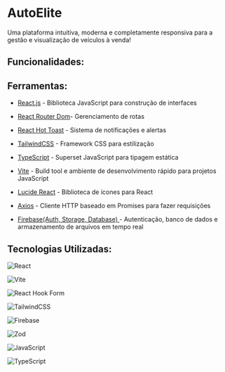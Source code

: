 # AutoElite

Uma plataforma intuitiva, moderna e completamente responsiva para a gestão e visualização de veículos à venda!

## Funcionalidades:

## Ferramentas: 

- [React.js](https://reactjs.org/) - Biblioteca JavaScript para construção de interfaces
- [React Router Dom](https://reactrouter.com/)- Gerenciamento de rotas
- [React Hot Toast](https://react-hot-toast.com/) - Sistema de notificações e alertas
- [TailwindCSS](https://tailwindcss.com/) - Framework CSS para estilização
- [TypeScript](https://www.typescriptlang.org/) - Superset JavaScript para tipagem estática
- [Vite](https://vitejs.dev/) - Build tool e ambiente de desenvolvimento rápido para projetos JavaScript
- [Lucide React](https://lucide.dev/guide/packages/lucide-react) - Biblioteca de ícones para React
- [Axios](https://axios-http.com/docs/intro) - Cliente HTTP baseado em Promises para fazer requisições

- [Firebase(Auth, Storage, Database) ](https://firebase.google.com/) - Autenticação, banco de dados e armazenamento de arquivos em tempo real
## Tecnologias Utilizadas:



![React](https://img.shields.io/badge/react-%2320232a.svg?style=for-the-badge&logo=react&logoColor=%2361DAFB)

![Vite](https://img.shields.io/badge/vite-%23646CFF.svg?style=for-the-badge&logo=vite&logoColor=white)

![React Hook Form](https://img.shields.io/badge/React%20Hook%20Form-%23EC5990.svg?style=for-the-badge&logo=reacthookform&logoColor=white)

![TailwindCSS](https://img.shields.io/badge/tailwindcss-%2338B2AC.svg?style=for-the-badge&logo=tailwind-css&logoColor=white)

![Firebase](https://img.shields.io/badge/firebase-a08021?style=for-the-badge&logo=firebase&logoColor=ffcd34)

![Zod](https://img.shields.io/badge/zod-%233068b7.svg?style=for-the-badge&logo=zod&logoColor=white)

![JavaScript](https://img.shields.io/badge/javascript-%23323330.svg?style=for-the-badge&logo=javascript&)

![TypeScript](https://img.shields.io/badge/typescript-%23007ACC.svg?style=for-the-badge&logo=typescript&logoColor=white)